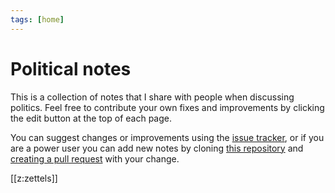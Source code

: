 ```yaml
---
tags: [home]
---
```


# Political notes

This is a collection of notes that I share with people when discussing
politics.  Feel free to contribute your own fixes and improvements by clicking
the edit button at the top of each page.

You can suggest changes or improvements using the
[issue tracker](https://github.com/Gabriel439/notes/issues), or if you are a
power user you can add new notes by cloning
[this repository](https://github.com/Gabriel439/notes) and
[creating a pull request](https://docs.github.com/en/github/collaborating-with-issues-and-pull-requests/about-pull-requests)
with your change.

[[z:zettels]]

